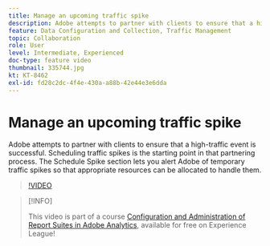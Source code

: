 ```yaml
---
title: Manage an upcoming traffic spike
description: Adobe attempts to partner with clients to ensure that a high-traffic event is successful. Scheduling traffic spikes is the starting point in that partnering process. The Schedule Spike section lets you alert Adobe of temporary traffic spikes so that appropriate resources can be allocated to handle them.
feature: Data Configuration and Collection, Traffic Management
topic: Collaboration
role: User
level: Intermediate, Experienced
doc-type: feature video
thumbnail: 335744.jpg
kt: KT-8462
exl-id: fd28c2dc-4f4e-430a-a88b-42e44e3e6dda
---
```

# Manage an upcoming traffic spike

Adobe attempts to partner with clients to ensure that a high-traffic event is successful. Scheduling traffic spikes is the starting point in that partnering process. The Schedule Spike section lets you alert Adobe of temporary traffic spikes so that appropriate resources can be allocated to handle them.

>[!VIDEO](https://video.tv.adobe.com/v/335744/?quality=12&learn=on)

>[!INFO]
>
> This video is part of a course [Configuration and Administration of Report Suites in Adobe Analytics](https://experienceleague.adobe.com/?recommended=Analytics-A-1-2021.1.administration), available for free on Experience League!